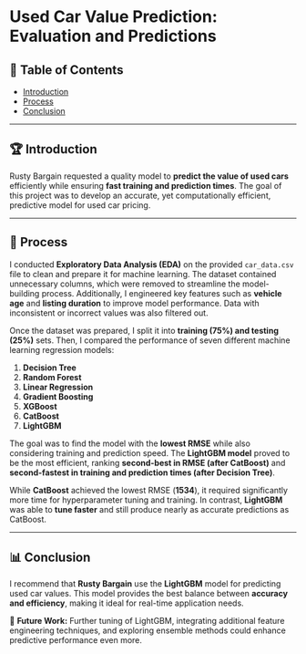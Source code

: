 # Used Car Value Prediction: Evaluation and Predictions

## 📌 Table of Contents
- [Introduction](#introduction)
- [Process](#process)
- [Conclusion](#conclusion)

---

## 🏆 Introduction
Rusty Bargain requested a quality model to **predict the value of used cars** efficiently while ensuring **fast training and prediction times**. The goal of this project was to develop an accurate, yet computationally efficient, predictive model for used car pricing.

---

## 🔬 Process
I conducted **Exploratory Data Analysis (EDA)** on the provided `car_data.csv` file to clean and prepare it for machine learning. The dataset contained unnecessary columns, which were removed to streamline the model-building process. Additionally, I engineered key features such as **vehicle age** and **listing duration** to improve model performance. Data with inconsistent or incorrect values was also filtered out.

Once the dataset was prepared, I split it into **training (75%) and testing (25%)** sets. Then, I compared the performance of seven different machine learning regression models:
1. **Decision Tree**
2. **Random Forest**
3. **Linear Regression**
4. **Gradient Boosting**
5. **XGBoost**
6. **CatBoost**
7. **LightGBM**

The goal was to find the model with the **lowest RMSE** while also considering training and prediction speed. The **LightGBM model** proved to be the most efficient, ranking **second-best in RMSE (after CatBoost)** and **second-fastest in training and prediction times (after Decision Tree)**.

While **CatBoost** achieved the lowest RMSE (**1534**), it required significantly more time for hyperparameter tuning and training. In contrast, **LightGBM** was able to **tune faster** and still produce nearly as accurate predictions as CatBoost.

---

## 📊 Conclusion
I recommend that **Rusty Bargain** use the **LightGBM** model for predicting used car values. This model provides the best balance between **accuracy and efficiency**, making it ideal for real-time application needs.

🚀 **Future Work:** Further tuning of LightGBM, integrating additional feature engineering techniques, and exploring ensemble methods could enhance predictive performance even more.

